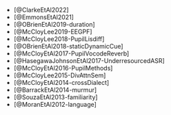 - [@ClarkeEtAl2022]
- [@EmmonsEtAl2021]
- [@OBrienEtAl2019-duration]
- [@McCloyLee2019-EEGPF]
- [@McCloyLee2018-PupilLisdiff]
- [@OBrienEtAl2018-staticDynamicCue]
- [@McCloyEtAl2017-PupilVocodeReverb]
- [@HasegawaJohnsonEtAl2017-UnderresourcedASR]
- [@McCloyEtAl2016-PupilMethods]
- [@McCloyLee2015-DivAttnSem]
- [@McCloyEtAl2014-crossDialect]
- [@BarrackEtAl2014-murmur]
- [@SouzaEtAl2013-familiarity]
- [@MoranEtAl2012-language]
